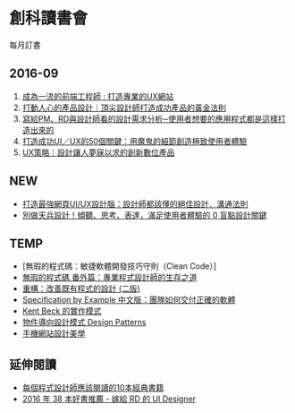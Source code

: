 # 創科讀書會

每月訂書

## 2016-09

1. [成為一流的前端工程師 : 打造專業的UX網站](http://www.tenlong.com.tw/items/986434112X?item_id=1014646)
2. [打動人心的產品設計｜頂尖設計師打造成功產品的黃金法則](http://www.tenlong.com.tw/items/9864761137?item_id=1022953)
3. [寫給PM、RD與設計師看的設計需求分析─使用者想要的應用程式都是這樣打造出來的](http://www.tenlong.com.tw/items/9572245791?item_id=1023051)
4. [打造成功UI／UX的50個關鍵：用魔鬼的細節創造極致使用者體驗](http://www.tenlong.com.tw/items/986434143X?item_id=1022946)
5. [UX策略｜設計讓人夢寐以求的創新數位產品](http://www.tenlong.com.tw/items/9864761420?item_id=1022881)

## NEW

* [打造最強網頁UI/UX設計腦：設計師都該懂的絕佳設計．溝通法則](http://www.books.com.tw/products/0010723121)
* [別做天兵設計！傾聽、思考、表達，滿足使用者體驗的 0 盲點設計關鍵](http://www.tenlong.com.tw/items/9865751763?item_id=1005446)

## TEMP

* [無瑕的程式碼：敏捷軟體開發技巧守則（Clean Code）]
* [無瑕的程式碼 番外篇：專業程式設計師的生存之道](https://www.tenlong.com.tw/events/106)
* [重構：改善既有程式的設計 (二版)](http://www.books.com.tw/products/0010411649)
* [Specification by Example 中文版：團隊如何交付正確的軟體](http://www.tenlong.com.tw/items/9862019484)
* [Kent Beck 的實作模式](http://www.tenlong.com.tw/items/9862018089?item_id=886065)
* [物件導向設計模式 Design Patterns](http://www.tenlong.com.tw/items/9572054112?item_id=997944)
* [手機網站設計美學](http://www.tenlong.com.tw/items/9863121878?item_id=889242)

## 延伸閱讀

* [每個程式設計師應該閱讀的10本經典書籍](https://read01.com/zPy7Q4.html)
* [2016 年 38 本好書推薦 - 嫁給 RD 的 UI Designer](http://blog.akanelee.me/2016/09/08/2016-book-list/)
